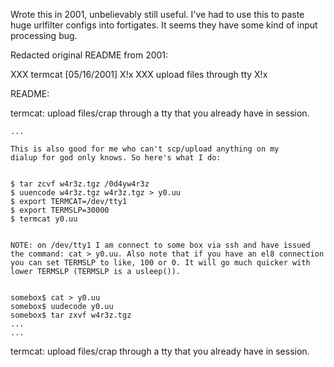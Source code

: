 Wrote this in 2001, unbelievably still useful. I've had to use this to paste huge urlfilter configs into fortigates. It seems they have some kind of input processing bug.


Redacted original README from 2001:

 XXX  termcat [05/16/2001]               X!x
 XXX   upload files through tty          X!x

 README:

termcat: upload files/crap through a tty that you already have in session.

	...

	This is also good for me who can't scp/upload anything on my
	dialup for god only knows. So here's what I do:


	$ tar zcvf w4r3z.tgz /0d4yw4r3z
	$ uuencode w4r3z.tgz w4r3z.tgz > y0.uu
	$ export TERMCAT=/dev/tty1
	$ export TERMSLP=30000
	$ termcat y0.uu


	NOTE: on /dev/tty1 I am connect to some box via ssh and have issued
	the command: cat > y0.uu. Also note that if you have an el8 connection
	you can set TERMSLP to like, 100 or 0. It will go much quicker with
	lower TERMSLP (TERMSLP is a usleep()).


	somebox$ cat > y0.uu
	somebox$ uudecode y0.uu
	somebox$ tar zxvf w4r3z.tgz
	...
	...

termcat: upload files/crap through a tty that you already have in session.
